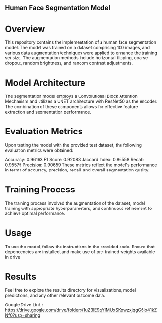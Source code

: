 ## Human Face Segmentation Model
# Overview
This repository contains the implementation of a human face segmentation model. The model was trained on a dataset comprising 100 images, and various data augmentation techniques were applied to enhance the training set size. The augmentation methods include horizontal flipping, coarse dropout, random brightness, and random contrast adjustments.

# Model Architecture
The segmentation model employs a Convolutional Block Attention Mechanism and utilizes a UNET architecture with ResNet50 as the encoder. The combination of these components allows for effective feature extraction and segmentation performance.

# Evaluation Metrics
Upon testing the model with the provided test dataset, the following evaluation metrics were obtained:

Accuracy: 0.96163
F1 Score: 0.92083
Jaccard Index: 0.86558
Recall: 0.95575
Precision: 0.90659
These metrics reflect the model's performance in terms of accuracy, precision, recall, and overall segmentation quality.

# Training Process
The training process involved the augmentation of the dataset, model training with appropriate hyperparameters, and continuous refinement to achieve optimal performance.

# Usage
To use the model, follow the instructions in the provided code. Ensure that dependencies are installed, and make use of pre-trained weights available in drive

# Results
Feel free to explore the results directory for visualizations, model predictions, and any other relevant outcome data.

Google Drive Link : https://drive.google.com/drive/folders/1uZ3lE9qYlMUxSKpwzxjqgG6lo41kZNf0?usp=sharing

